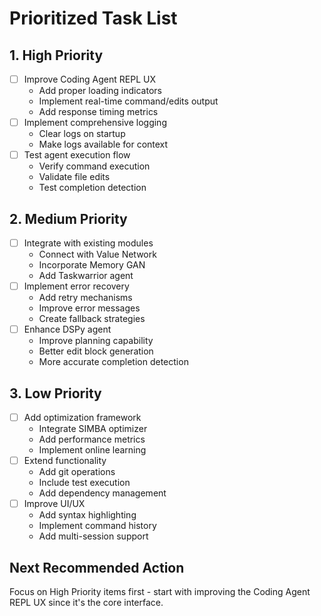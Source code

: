 # Prioritized Task List

## 1. High Priority
- [ ] Improve Coding Agent REPL UX
  - Add proper loading indicators
  - Implement real-time command/edits output
  - Add response timing metrics
- [ ] Implement comprehensive logging
  - Clear logs on startup
  - Make logs available for context
- [ ] Test agent execution flow
  - Verify command execution
  - Validate file edits
  - Test completion detection

## 2. Medium Priority
- [ ] Integrate with existing modules
  - Connect with Value Network
  - Incorporate Memory GAN
  - Add Taskwarrior agent
- [ ] Implement error recovery
  - Add retry mechanisms
  - Improve error messages
  - Create fallback strategies
- [ ] Enhance DSPy agent
  - Improve planning capability
  - Better edit block generation
  - More accurate completion detection

## 3. Low Priority
- [ ] Add optimization framework
  - Integrate SIMBA optimizer
  - Add performance metrics
  - Implement online learning
- [ ] Extend functionality
  - Add git operations
  - Include test execution
  - Add dependency management
- [ ] Improve UI/UX
  - Add syntax highlighting
  - Implement command history
  - Add multi-session support

## Next Recommended Action
Focus on High Priority items first - start with improving the Coding Agent REPL UX since it's the core interface.
